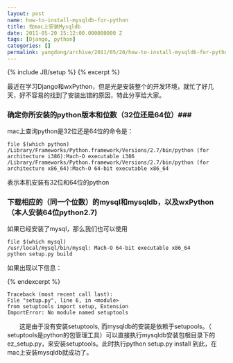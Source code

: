 ```yaml
---
layout: post
name: how-to-install-mysqldb-for-python
title: 在mac上安装Mysqldb
date: 2011-05-20 15:12:00.000000000 Z
tags: [Django, python]
categories: []
permalink: yangdong/archive/2011/05/20/how-to-install-mysqldb-for-python.html
---
```

{% include JB/setup %}
{% excerpt %}

最近在学习Django和wxPython，但是光是安装整个的开发环境，就忙了好几天，好不容易的找到了安装出错的原因，特此分享给大家。

### 确定你所安装的python版本和位数（32位还是64位）### 
mac上查询python是32位还是64位的命令是：
    
    file $(which python)
    /Library/Frameworks/Python.framework/Versions/2.7/bin/python (for architecture i386):Mach-O executable i386 /Library/Frameworks/Python.framework/Versions/2.7/bin/python (for architecture x86_64):Mach-O 64-bit executable x86_64

表示本机安装有32位和64位的python

### 下载相应的（同一个位数）的mysql和mysqldb，以及wxPython（本人安装64位python2.7) ###
如果已经安装了mysql，那么我们也可以使用

    file $(which mysql)
    /usr/local/mysql/bin/mysql: Mach-O 64-bit executable x86_64
    python setup.py build

如果出现以下信息：

{% endexcerpt %}

    Traceback (most recent call last):
    File "setup.py", line 6, in <module>
    from setuptools import setup, Extension
    ImportError: No module named setuptools

　　这是由于没有安装setuptools, 而mysqldb的安装是依赖于setupools。（
setuptools是python的包管理工具）可以直接执行mysqldb安装包根目录下的ez_setup.py，来安装setuptools。此时执行python setup.py install 到此，在mac上安装mysqldb就成功了。
